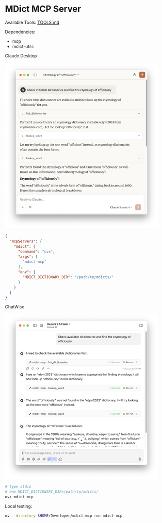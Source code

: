 # MDict MCP Server


Available Tools: [TOOLS.md](./TOOLS.md)


Dependencies: 

- mcp
- mdict-utils


Claude Desktop

![Claude Desktop](./claude.png)

```json
{
  "mcpServers": {
    "mdict": {
      "command": "uvx",
      "args": [
        "mdict-mcp"
      ],
      "env": {
        "MDICT_DICTIONARY_DIR": "/path/to/mdicts/"
      }
    }
  }
}
```

ChatWise

![ChatWise](./chatwise.png)

```bash
# type stdio
# env MDICT_DICTIONARY_DIR=/path/to/mdicts/
uvx mdict-mcp
```

Local testing:

```bash
uv --directory $HOME/Developer/mdict-mcp run mdict-mcp
```

